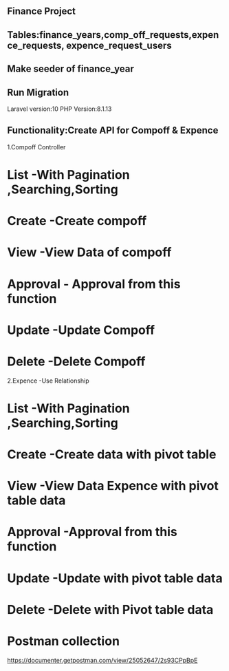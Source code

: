 ## Finance Project

## Tables:finance_years,comp_off_requests,expence_requests, expence_request_users

## Make seeder of finance_year

## Run Migration

Laravel version:10
PHP Version:8.1.13

## Functionality:Create API for Compoff & Expence

1.Compoff Controller

# List -With Pagination ,Searching,Sorting

# Create -Create compoff

# View -View Data of compoff

# Approval - Approval from this function

# Update -Update Compoff

# Delete -Delete Compoff

2.Expence -Use Relationship

# List -With Pagination ,Searching,Sorting

# Create -Create data with pivot table

# View -View Data Expence with pivot table data

# Approval -Approval from this function

# Update -Update with pivot table data

# Delete -Delete with Pivot table data

# Postman collection

https://documenter.getpostman.com/view/25052647/2s93CPpBpE
